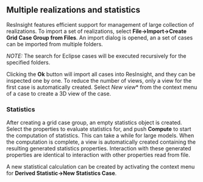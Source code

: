 
## Multiple realizations and statistics

ResInsight features efficient support for management of large collection of realizations. 
To import a set of realizations, select **File->Import->Create Grid Case Group from Files**.
An import dialog is opened, an a set of cases can be imported from multiple folders.

*NOTE:* The search for Eclipse cases will be executed recursively for the specified folders.

Clicking the **Ok** button will import all cases into ResInsight, and they can be inspected one by one. To reduce the number of views, only a view for the first case is automatically created. Select *New view** from the context menu of a case to create a 3D view of the case.

### Statistics ##
After creating a grid case group, an empty statistics object is created. Select the properties to evaluate statistics for, and push **Compute** to start the computation of statistics. This can take a while for large models.
When the computation is complete, a view is automatically created containing the resulting generated statistics properties. Interaction with these generated properties are identical to interaction with other properties read from file.

A new statistical calculation can be created by activating the context menu for **Derived Statistic->New Statistics Case**.
